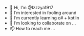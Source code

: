 - 👋 Hi, I’m @Izzzya1917
- 👀 I’m interested in fooling around
- 🌱 I’m currently learning c# + kotlin
- 💞️ I’m looking to collaborate on ...
- 📫 How to reach me ...

<!---
Izzzya1917/Izzzya1917 is a ✨ special ✨ repository because its `README.md` (this file) appears on your GitHub profile.
You can click the Preview link to take a look at your changes.
--->

